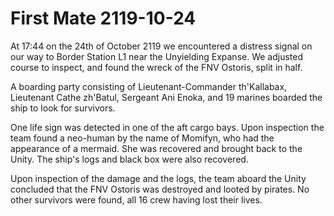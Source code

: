 # First Mate 2119-10-24
At 17:44 on the 24th of October 2119 we encountered a distress signal on our way to Border Station L1 near the Unyielding Expanse. We adjusted course to inspect, and found the wreck of the FNV Ostoris, split in half. 
  
A boarding party consisting of Lieutenant-Commander th'Kallabax, Lieutenant Cathe zh'Batul, Sergeant Ani Enoka, and 19 marines boarded the ship to look for survivors.  
  
One life sign was detected in one of the aft cargo bays. Upon inspection the team found a neo-human by the name of Momifyn, who had the appearance of a mermaid. She was recovered and brought back to the Unity. The ship's logs and black box were also recovered.  
  
Upon inspection of the damage and the logs, the team aboard the Unity concluded that the FNV Ostoris was destroyed and looted by pirates. No other survivors were found, all 16 crew having lost their lives.